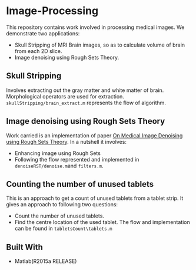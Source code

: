 # Image-Processing
This repository contains work involved in processing medical images. We demonstrate two applications:
- Skull Stripping of MRI Brain images, so as to calculate volume of brain from each 2D slice.
- Image denoising using Rough Sets Theory.

## Skull Stripping 
Involves extracting out the gray matter and white matter of brain. Morphological operators are used for extraction.
`skullStripping/brain_extract.m` represents the flow of algorithm.

## Image denoising using Rough Sets Theory
Work carried is an implementation of paper [On Medical Image Denoising using Rough Sets Theory](http://ieeexplore.ieee.org/document/4666537/).
In a nutshell it involves:
- Enhancing image using Rough Sets
- Following the flow represented and implemented in `denoiseRST/denoise.m`and `filters.m`.

## Counting the number of unused tablets
This is an approach to get a count of unused tablets from a tablet strip. It gives an approach to following two questions:
- Count the number of unused tablets.
- Find the centre location of the used tablet.
The flow and implementation can be found in `tabletsCount\tablets.m`

## Built With
- Matlab(R2015a RELEASE)
